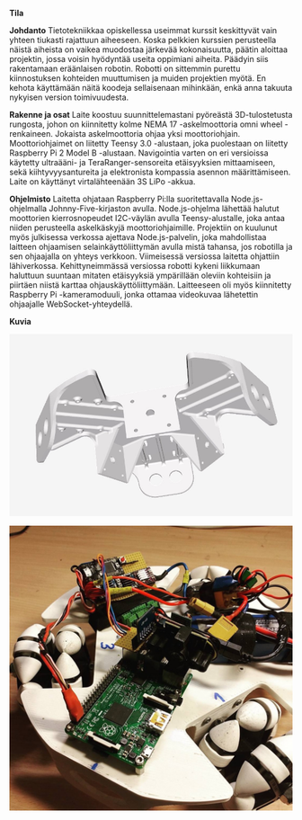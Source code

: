 **Tila** 


**Johdanto** 
Tietotekniikkaa opiskellessa useimmat kurssit keskittyvät vain yhteen tiukasti rajattuun aiheeseen. Koska pelkkien kurssien perusteella näistä aiheista on vaikea muodostaa järkevää kokonaisuutta, päätin aloittaa projektin, jossa voisin hyödyntää useita oppimiani aiheita. Päädyin siis rakentamaan eräänlaisen robotin. Robotti on sittemmin purettu kiinnostuksen kohteiden muuttumisen ja muiden projektien myötä. En kehota käyttämään näitä koodeja sellaisenaan mihinkään, enkä anna takuuta nykyisen version toimivuudesta.

**Rakenne ja osat** 
Laite koostuu suunnittelemastani pyöreästä 3D-tulostetusta rungosta, johon on kiinnitetty kolme NEMA 17 -askelmoottoria omni wheel -renkaineen. Jokaista askelmoottoria ohjaa yksi moottoriohjain. Moottoriohjaimet on liitetty Teensy 3.0 -alustaan, joka puolestaan on liitetty Raspberry Pi 2 Model B -alustaan. Navigointia varten on eri versioissa käytetty ultraääni- ja TeraRanger-sensoreita etäisyyksien mittaamiseen, sekä kiihtyvyysantureita ja elektronista kompassia asennon määrittämiseen. Laite on käyttänyt virtalähteenään 3S LiPo -akkua.

**Ohjelmisto** 
Laitetta ohjataan Raspberry Pi:lla suoritettavalla Node.js-ohjelmalla Johnny-Five-kirjaston avulla. Node.js-ohjelma lähettää halutut moottorien kierrosnopeudet I2C-väylän avulla Teensy-alustalle, joka antaa niiden perusteella askelkäskyjä moottoriohjaimille. Projektiin on kuulunut myös julkisessa verkossa ajettava Node.js-palvelin, joka mahdollistaa laitteen ohjaamisen selainkäyttöliittymän avulla mistä tahansa, jos robotilla ja sen ohjaajalla on yhteys verkkoon. Viimeisessä versiossa laitetta ohjattiin lähiverkossa. Kehittyneimmässä versiossa robotti kykeni liikkumaan haluttuun suuntaan mitaten etäisyyksiä ympärillään oleviin kohteisiin ja piirtäen niistä karttaa ohjauskäyttöliittymään. Laitteeseen oli myös kiinnitetty Raspberry Pi -kameramoduuli, jonka ottamaa videokuvaa lähetettin ohjaajalle WebSocket-yhteydellä.

**Kuvia** 

![alt tag](https://raw.githubusercontent.com/jhilliaho/js-robots/master/chassis.jpg)


![alt tag](https://raw.githubusercontent.com/jhilliaho/js-robots/master/robot.jpg)


